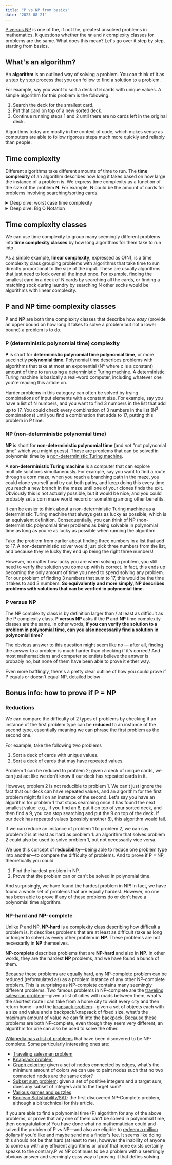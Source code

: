 ```yaml
---
title: "P vs NP from basics"
date: "2023-08-21"
---
```


[P versus NP](https://en.wikipedia.org/wiki/P_versus_NP_problem) is one of the, if not the, greatest unsolved problems in mathematics. It questions whether the `NP` and `P` complexity classes for problems are the same. What does this mean? Let's go over it step by step, starting from basics.

## What's an algorithm?

An **algorithm** is an outlined way of solving a problem. You can think of it as a step by step process that you can follow to find a solution to a problem.

For example, say you want to sort a deck of `N` cards with unique values. A simple algorithm for this problem is the following:

1. Search the deck for the smallest card.
2. Put that card on top of a new sorted deck.
3. Continue running steps 1 and 2 until there are no cards left in the original deck.

Algorithms today are mostly in the context of code, which makes sense as computers are able to follow rigorous steps much more quickly and reliably than people.

## Time complexity

Different algorithms take different amounts of time to run. The **time complexity** of an algorithm describes how long it takes based on how large the instance of a problem is. We express time complexity as a function of the size of the problem **N**. For example, N could be the amount of cards for problems involving searching/sorting cards.

<details>
<summary>Deep dive: worst case time complexity</summary>

Computer scientists are often particularly interested in the **worst case time complexity** of an algorithm — that is, how long it takes to run it based on the worst/unluckiest possible input.

For example, given the problem again to sort a deck of cards, say each time we search the deck for the smallest card we stop searching if we find a card with value exactly 1 greater than the card at the top of our sorted deck. For example, if the top card our sorted deck is a `2`, and we find a `3` in the original deck, we know this is the next card and can stop searching.

A particularly difficult input to this problem, and the one we'd use to determine the worst case time complexity, is a deck of cards that is in reverse order; each time we search the deck, we have to go through the entire deck to find the next smallest card!

</details>

<details>
<summary>Deep dive: Big O Notation</summary>

The time complexity of an algorithm is usually expressed in [Big-O notation](https://www.khanacademy.org/computing/computer-science/algorithms/asymptotic-notation/a/big-o-notation). This is shown as O(f(N)). Our algorithm to sort cards would be O(N<sup>2</sup>): we have to search a deck of N cards to get the smallest card N times. As another example, finding the smallest card in a deck would be O(N): look at every card and keep track of the smallest.

For sorting, in actuality the size of the deck decreases each time we search it, meaning on average we're only searching a deck of N/2 cards. However, big O notation doesn't care about coefficients like 1/2, and we basically round N/2 up to N in the expression of the complexity.

</details>

## Time complexity classes

We can use time complexity to group many seemingly different problems into **time complexity classes** by how long algorithms for them take to run into .

As a simple example, **linear complexity**, expressed as O(N), is a time complexity class grouping problems with algorithms that take time to run directly proportional to the size of the input. These are usually algorithms that just need to look over all the input once. For example, finding the smallest card in a deck of N cards by searching all the cards, or finding a matching sock during laundry by searching N other socks would be algorithms with linear complexity.

## P and NP time complexity classes

**P** and **NP** are both time complexity classes that describe how _easy_ (provide an upper bound on how long it takes to solve a problem but not a lower bound) a problem is to do.

### P (deterministic polynomial time) complexity

**P** is short for **deterministic polynomial time** **polynomial time**, or more succinctly **polynomial time**. Polynomial time describes problems with algorithms that take at most an exponential (N<sup>c</sup> where c is a constant) amount of time to run using a [deterministic Turing machine](https://en.wikipedia.org/wiki/Turing_machine). A deterministic Turing machine is basically a real-word computer, including whatever one you're reading this article on.

Harder problems in this category can often be solved by trying combinations of input elements with a constant size. For example, say you have a list of N numbers, and you want to find 3 numbers in the list that add up to 17. You could check every combination of 3 numbers in the list (N<sup>3</sup> combinations) until you find a combination that adds to 17, putting this problem in P time.

### NP (non-deterministic polynomial time)

**NP** is short for **non-deterministic polynomial time** (and _not_ "not polynomial time" which you might guess). These are problems that can be solved in polynomial time by a [non-deterministic Turing machine](https://en.wikipedia.org/wiki/Nondeterministic_Turing_machine).

A **non-deterministic Turing machine** is a computer that can explore multiple solutions simultaneously. For example, say you want to find a route through a corn maze; when you reach a branching path in the maze, you could clone yourself and try out both paths, and keep doing this every time you reach a new branch in the maze until one of your clones finds the exit. Obviously this is not actually possible, but it would be nice, and you could probably set a corn maze world record or something among other benefits.

It can be easier to think about a non-deterministic Turing machine as a deterministic Turing machine that always gets as lucky as possible, which is an equivalent definition. Consequentially, you can think of NP (non-deterministic polynomial time) problems as being solvable in polynomial time as long as you're as lucky as possible when running the algorithm.

Take the problem from earlier about finding three numbers in a list that add to 17. A non-deterministic solver would just pick three numbers from the list, and because they're lucky they end up being the right three numbers!

However, no matter how lucky you are when solving a problem, you still need to verify the solution you come up with is correct. In fact, this ends up becoming the only amount of time you need to spend solving any problem. For our problem of finding 3 numbers that sum to 17, this would be the time it takes to add 3 numbers. **So equivalently and more simply, NP describes problems with solutions that can be verified in polynomial time.**

### P versus NP

The NP complexity class is by definition larger than / at least as difficult as the P complexity class. **P versus NP** asks if the **P** and **NP** time complexity classes are the same. In other words, **if you can verify the solution to a problem in polynomial time, can you also necessarily find a solution in polynomial time?**

The obvious answer to this question might seem like no — after all, finding the answer to a problem is much harder than checking if it's correct! And most mathematicians and computer scientists believe the answer is probably no, but none of them have been able to prove it either way.

Even more bafflingly, there's a pretty clear outline of how you could prove if P equals or doesn't equal NP, detailed below

## Bonus info: how to prove if P = NP

### Reductions

We can compare the difficulty of 2 types of problems by checking if an instance of the first problem type can be **reduced** to an instance of the second type, essentially meaning we can phrase the first problem as the second one.

For example, take the following two problems

1. Sort a deck of cards with unique values.
2. Sort a deck of cards that may have repeated values.

Problem 1 can be reduced to problem 2; given a deck of unique cards, we can just act like we don't know if our deck has repeated cards in it.

However, problem 2 is not reducible to problem 1. We can't just ignore the fact that our deck can have repeated values, and an algorithm for the first problem might fail on an instance of the second. Let's say you have an algorithm for problem 1 that stops searching once it has found the next smallest value: e.g., if you find an 8, put it on top of your sorted deck, and then find a 9, you can stop searching and put the 9 on top of the deck. If our deck has repeated values (possibly another 8), this algorithm would fail.

If we can reduce an instance of problem 1 to problem 2, we can say problem 2 is at least as hard as problem 1: an algorithm that solves problem 2 could also be used to solve problem 1, but not necessarily vice versa.

We use this concept of **reducibility**—being able to reduce one problem type into another—to compare the difficulty of problems. And to prove if P = NP, theoretically you could

1. Find the hardest problem in NP.
2. Prove that the problem can or can't be solved in polynomial time.

And surprisingly, we have found the hardest problem in NP! In fact, we have found a whole set of problems that are equally hardest. However, no one has been able to prove if any of these problems do or don't have a polynomial time algorithm.

### NP-hard and NP-complete

Unlike P and NP, **NP-hard** is a complexity class describing how difficult a problem is. It describes problems that are at least as difficult (take as long or longer to solve) as every other problem in **NP**. These problems are not necessarily in **NP** themselves.

**NP-complete** describes problems that are **NP-hard** and also in **NP**. In other words, they are the hardest **NP** problems, and we have found a bunch of them.

Because these problems are equally hard, any NP-complete problem can be reduced (reformulated as) as a problem instance of any other NP-complete problem. This is surprising as NP-complete contains many seemingly different problems. Two famous problems in NP-complete are the [traveling salesman problem](https://en.wikipedia.org/wiki/Travelling_salesman_problem)—given a list of cities with roads between them, what's the shortest route I can take from a home city to visit every city and then return home—and the [knapsack problem](https://en.wikipedia.org/wiki/Knapsack_problem)—given a set of objects each with a size and value and a backpack/knapsack of fixed size, what's the maximum amount of value we can fit into the backpack. Because these problems are both NP-complete, even though they seem very different, an algorithm for one can also be used to solve the other.

[Wikipedia has a list of problems](https://en.wikipedia.org/wiki/List_of_NP-complete_problems) that have been discovered to be NP-complete. Some particularly interesting ones are:

- [Traveling salesman problem](https://en.wikipedia.org/wiki/Travelling_salesman_problem)
- [Knapsack problem](https://en.wikipedia.org/wiki/Knapsack_problem)
- [Graph coloring](https://en.wikipedia.org/wiki/Graph_coloring#Vertex_coloring): given a set of nodes connected by edges, what's the minimum amount of colors we can use to paint nodes such that no two connected nodes are the same color?
- [Subset sum problem](https://en.wikipedia.org/wiki/Subset_sum_problem): given a set of positive integers and a target sum, does any subset of integers add to the target sum?
- [Various games and puzzles](https://en.wikipedia.org/wiki/List_of_NP-complete_problems#Games_and_puzzles)
- [Boolean Satisfiability/SAT](https://en.wikipedia.org/wiki/Boolean_satisfiability_problem): the first discovered NP-Complete problem, although a bit technical for this article.

If you are able to find a polynomial time (P) algorithm for any of the above problems, or prove that any one of them can't be solved in polynomial time, then congratulations! You have done what no mathematician could and solved the problem of P vs NP—and also are eligible to [redeem a million dollars](https://www.claymath.org/millennium-problems/) if you'd like and maybe send me a finder's fee. It seems like doing this should not be that hard (at least to me), however the inability of anyone to come up with any efficient algorithms or proof that none exists certainly speaks to the contrary.P vs NP continues to be a problem with a seemingly obvious answer and seemingly easy way of proving it that defies solving.
